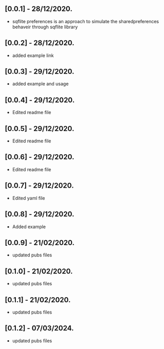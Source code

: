 ## [0.0.1] - 28/12/2020.

* sqflite preferences is an approach to simulate the sharedpreferences behaveir through sqflite library

## [0.0.2] - 28/12/2020.

* added example link

## [0.0.3] - 29/12/2020.

* added example and usage

## [0.0.4] - 29/12/2020.

* Edited readme file 

## [0.0.5] - 29/12/2020.

* Edited readme file 

## [0.0.6] - 29/12/2020.

* Edited readme file 

## [0.0.7] - 29/12/2020.

* Edited yaml file 

## [0.0.8] - 29/12/2020.

* Added example 

## [0.0.9] - 21/02/2020.

* updated pubs files 

## [0.1.0] - 21/02/2020.

* updated pubs files 

## [0.1.1] - 21/02/2020.

* updated pubs files

## [0.1.2] - 07/03/2024.

* updated pubs files 